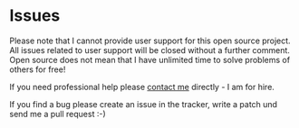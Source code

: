 # Issues

Please note that I cannot provide user support for this open source project. All issues related to user support will be closed without a further comment. Open source does not mean that I have unlimited time to solve problems of others for free!

If you need professional help please [contact me](http://www.qutic.com/support "hire a consultant") directly - I am for hire.

If you find a bug please create an issue in the tracker, write a patch und send me a pull request :-)
